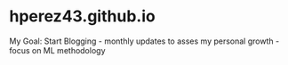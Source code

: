 # hperez43.github.io

My Goal: Start Blogging - monthly updates to asses my personal growth - focus on ML methodology
